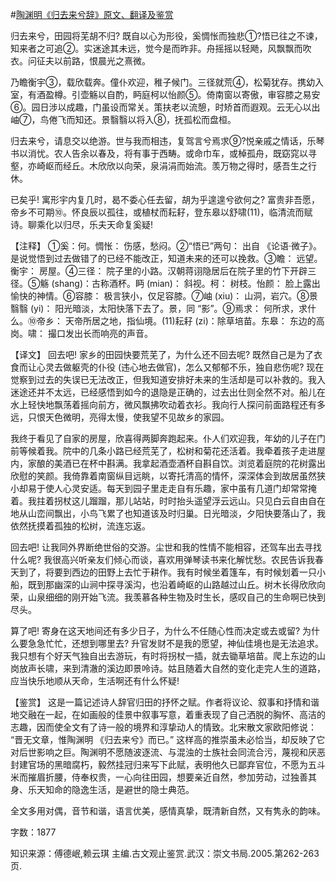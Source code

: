 #[陶渊明《归去来兮辞》原文、翻译及鉴赏](https://www.vrrw.net/wx/14082.html)

归去来兮，田园将芜胡不归? 既自以心为形役，奚惆怅而独悲①?悟已往之不谏，知来者之可追②。实迷途其未远，觉今是而昨非。舟摇摇以轻飏，风飘飘而吹衣。问征夫以前路，恨晨光之熹微。

乃瞻衡宇③，载欣载奔。僮仆欢迎，稚子候门。三径就荒④，松菊犹存。携幼入室，有酒盈樽。引壶觞以自酌，眄庭柯以怡颜⑤。倚南窗以寄傲，审容膝之易安⑥。园日涉以成趣，门虽设而常关。策扶老以流憩，时矫首而遐观。云无心以出岫⑦，鸟倦飞而知还。景翳翳以将入⑧，抚孤松而盘桓。

归去来兮，请息交以绝游。世与我而相违，复驾言兮焉求⑨?悦亲戚之情话，乐琴书以消忧。农人告余以春及，将有事于西畴。或命巾车，或棹孤舟，既窈窕以寻壑，亦崎岖而经丘。木欣欣以向荣，泉涓涓而始流。羡万物之得时，感吾生之行休。

已矣乎! 寓形宇内复几时，曷不委心任去留，胡为乎遑遑兮欲何之? 富贵非吾愿，帝乡不可期⑩。怀良辰以孤往，或植杖而耘耔，登东皋以舒啸(11)，临清流而赋诗。聊乘化以归尽，乐夫天命复奚疑!



【注释】 ①奚：何。惆怅： 伤感，愁闷。②“悟已”两句： 出自 《论语·微子》。是说觉悟到过去做错了的已经不能改正，知道未来的还可以挽救。③瞻： 远望。衡宇： 房屋。④三径： 院子里的小路。汉朝蒋诩隐居后在院子里的竹下开辟三径。⑤觞 (shang)：古称酒杯。眄 (mian)： 斜视。柯： 树枝。怡颜： 脸上露出愉快的神情。⑥容膝： 极言狭小，仅足容膝。⑦岫 (xiu)： 山洞，岩穴。⑧景翳翳 (yi)： 阳光暗淡，太阳快落下去了。景，同 “影”。⑨焉求： 何所求，求什么。⑩帝乡： 天帝所居之地，指仙境。(11)耘耔 (zi)：除草培苗。东皋： 东边的高岗。啸： 撮口发出长而响亮的声音。

【译文】 回去吧! 家乡的田园快要荒芜了，为什么还不回去呢? 既然自己是为了衣食而让心灵去做躯壳的仆役 (违心地去做官)，怎么又郁郁不乐，独自悲伤呢? 现在觉察到过去的失误已无法改正，但我知道安排好未来的生活却是可以补救的。我入迷途还并不太远，已经感悟到如今的退隐是正确的，过去出仕则全然不对。船儿在水上轻快地飘荡着摇向前方，微风飘拂吹动着衣衫。我向行人探问前面路程还有多远，只恨天色微明，亮得太慢，使我望不见故乡的家园。

我终于看见了自家的房屋，欣喜得两脚奔跑起来。仆人们欢迎我，年幼的儿子在门前等候着我。院中的几条小路已经荒芜了，松树和菊花还活着。我牵着孩子走进屋内，家酿的美酒已在杯中斟满。我拿起酒壶酒杯自斟自饮。浏览着庭院的花树露出欣慰的笑颜。我倚靠着南窗纵目远眺，以寄托清高的情怀，深深体会到故居虽然狭小却易于使人心灵安适。每天到园子里走走自有乐趣，家中虽有几道门却常常掩着。我拄着拐杖这儿蹓蹓，那儿站站，时时抬头遥望浮云远山。只见白云自由自在地从山峦间飘出，小鸟飞累了也知道该及时归巢。日光暗淡，夕阳快要落山了，我依然抚摸着孤独的松树，流连忘返。

回去吧! 让我同外界断绝世俗的交游。尘世和我的性情不能相容，还驾车出去寻找什么呢? 我很高兴听亲友们倾心而谈，喜欢用弹琴读书来化解忧愁。农民告诉我春天到了，将要到西边的田野上去忙于耕作。我有时候坐着篷车，有时候划着一只小船，既到那幽深的山涧中探寻溪沟，也沿着崎岖的山路越过山丘。树木长得欣欣向荣，山泉细细的刚开始飞流。我羡慕各种生物及时生长，感叹自己的生命啊已快到尽头。

算了吧! 寄身在这天地间还有多少日子，为什么不任随心性而决定或去或留? 为什么要急急忙忙，还想到哪里去? 升官发财不是我的愿望，神仙佳境也是无法追求。我只想有个好天气独自出去游玩，有时将拐杖一插，就去锄草培苗。爬上东边的山岗放声长啸，来到清澈的溪边即景呤诗。姑且随着大自然的变化走完人生的道路，应当快乐地顺从天命，生活啊还有什么怀疑!

【鉴赏】 这是一篇记述诗人辞官归田的抒怀之赋。作者将议论、叙事和抒情和谐地交融在一起，在如画般的佳景中叙事写意，着重表现了自己洒脱的胸怀、高洁的志趣，因而使全文有了诗一般的境界和淳挚动人的情致。北宋散文家欧阳修说： “晋无文章，惟陶渊明 《归去来兮》而已。” 这样高的推崇虽未必恰当，却反映了它对后世影响之巨。陶渊明不愿随波逐流、与混浊的士族社会同流合污，蔑视和厌恶封建官场的黑暗腐朽，毅然挂冠归来写下此赋，表明他久已鄙弃官位，不愿为五斗米而摧眉折腰，侍奉权贵，一心向往田园，想要亲近自然，参加劳动，过独善其身、乐天知命的隐逸生活，是避世的隐士典范。

全文多用对偶，音节和谐，语言优美，感情真挚，既清新自然，又有隽永的韵味。

字数：1877

知识来源：傅德岷,赖云琪 主编.古文观止鉴赏.武汉：崇文书局.2005.第262-263页.


